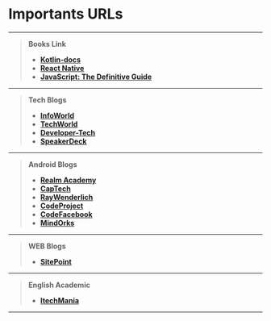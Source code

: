 

Importants URLs
=======

----------
 
>    **Books Link**
>  - [ **Kotlin-docs**](https://kotlinlang.org/docs/kotlin-docs.pdf)
>  -  [ **React Native**](https://facebook.github.io/react-native/docs/getting-started.html)
>  -  [ **JavaScript: The Definitive Guide**](ftp://ftp.micronet-rostov.ru/linux-support/books/programming/JavaScript/[O%60Reilly]%20-%20JavaScript.%20The%20Definitive%20Guide,%206th%20ed.%20-%20[Flanagan].pdf)


----------
>    **Tech Blogs**
>  -  [ **InfoWorld**](https://www.infoworld.com/)
>  -  [ **TechWorld**](https://www.techworld.com)
>  -  [ **Developer-Tech**](https://www.developer-tech.com/)
>  -  [ **SpeakerDeck**](https://speakerdeck.com/)


----------


>    **Android Blogs**
>  -  [ **Realm Academy**](https://academy.realm.io/section/android/)
>  -  [ **CapTech**](https://www.captechconsulting.com/search#sort=relevancy)
>  -  [ **RayWenderlich**](https://www.raywenderlich.com/)
>  -  [ **CodeProject**](https://www.codeproject.com/Tags/Android)
>  -  [ **CodeFacebook**](https://code.facebook.com/android/)
>  -  [ **MindOrks**](https://blog.mindorks.com/tagged/android)
>  

----------

>    **WEB Blogs**
>  -  [ **SitePoint**](https://www.sitepoint.com/)
>  

----------
>    **English Academic**
>  -  [ **ItechMania**](http://www.itechmania.com/100-famous-urdu-proverbs-with-roman-urdu-and-english-translation/)
>  

----------































































